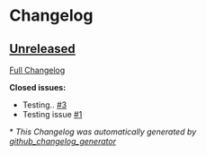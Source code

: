 # Changelog

## [Unreleased](https://github.com/charmixer/auto-changelog-action-test/tree/HEAD)

[Full Changelog](https://github.com/charmixer/auto-changelog-action-test/compare/f4800b2b7dbb62f82131281a60a1a6199042c042...HEAD)

**Closed issues:**

- Testing.. [\#3](https://github.com/charmixer/auto-changelog-action-test/issues/3)
- Testing issue [\#1](https://github.com/charmixer/auto-changelog-action-test/issues/1)



\* *This Changelog was automatically generated by [github_changelog_generator](https://github.com/github-changelog-generator/github-changelog-generator)*
